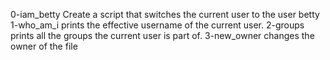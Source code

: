 
0-iam_betty Create a script that switches the current user to the user betty
1-who_am_i prints the effective username of the current user.
2-groups prints all the groups the current user is part of.
3-new_owner changes the owner of the file
